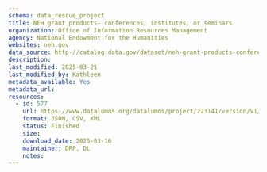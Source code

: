 ```yaml
---
schema: data_rescue_project 
title: NEH grant products- conferences, institutes, or seminars
organization: Office of Information Resources Management
agency: National Endowment for the Humanities
websites: neh.gov
data_source: http-//catalog.data.gov/dataset/neh-grant-products-conferences-institutes-or-seminars
description: 
last_modified: 2025-03-21
last_modified_by: Kathleen
metadata_available: Yes
metadata_url: 
resources:
  - id: 577
    url: https-//www.datalumos.org/datalumos/project/223141/version/V1/view
    format: JSON, CSV, XML
    status: Finished
    size: 
    download_date: 2025-03-16
    maintainer: DRP, DL
    notes: 
---
```

